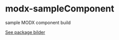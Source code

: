 # modx-sampleComponent
sample MODX component build

[See package bilder](https://github.com/SintezCode/modx-packageBuilder)